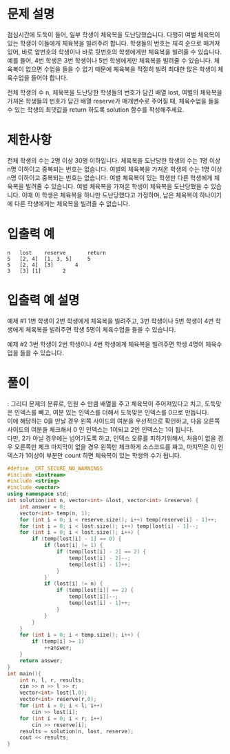# 문제 설명
점심시간에 도둑이 들어, 일부 학생이 체육복을 도난당했습니다. 다행히 여벌 체육복이 있는 학생이 이들에게 체육복을 빌려주려 합니다. 학생들의 번호는 체격 순으로 매겨져 있어, 바로 앞번호의 학생이나 바로 뒷번호의 학생에게만 체육복을 빌려줄 수 있습니다. 예를 들어, 4번 학생은 3번 학생이나 5번 학생에게만 체육복을 빌려줄 수 있습니다. 체육복이 없으면 수업을 들을 수 없기 때문에 체육복을 적절히 빌려 최대한 많은 학생이 체육수업을 들어야 합니다.

전체 학생의 수 n, 체육복을 도난당한 학생들의 번호가 담긴 배열 lost, 여벌의 체육복을 가져온 학생들의 번호가 담긴 배열 reserve가 매개변수로 주어질 때, 체육수업을 들을 수 있는 학생의 최댓값을 return 하도록 solution 함수를 작성해주세요.

# 제한사항
전체 학생의 수는 2명 이상 30명 이하입니다.
체육복을 도난당한 학생의 수는 1명 이상 n명 이하이고 중복되는 번호는 없습니다.
여벌의 체육복을 가져온 학생의 수는 1명 이상 n명 이하이고 중복되는 번호는 없습니다.
여벌 체육복이 있는 학생만 다른 학생에게 체육복을 빌려줄 수 있습니다.
여벌 체육복을 가져온 학생이 체육복을 도난당했을 수 있습니다. 이때 이 학생은 체육복을 하나만 도난당했다고 가정하며, 남은 체육복이 하나이기에 다른 학생에게는 체육복을 빌려줄 수 없습니다.
# 입출력 예
```
n	lost	reserve	      return
5	[2, 4]	[1, 3, 5]     5
5	[2, 4]	[3]	      4
3	[3]	[1]	      2
```
# 입출력 예 설명
예제 #1
1번 학생이 2번 학생에게 체육복을 빌려주고, 3번 학생이나 5번 학생이 4번 학생에게 체육복을 빌려주면 학생 5명이 체육수업을 들을 수 있습니다.

예제 #2
3번 학생이 2번 학생이나 4번 학생에게 체육복을 빌려주면 학생 4명이 체육수업을 들을 수 있습니다.

# 풀이
: 그리디 문제의 분류로, 인원 수 만큼 배열을 주고 체육복이 주어져있다고 치고, 도둑맞은 인덱스를 빼고, 여분 있는 인덱스를 더해서 도둑맞은 인덱스를 0으로 만듭니다.  
이에 해당하는 0을 만날 경우 왼쪽 사이드의 여분을 우선적으로 확인하고, 다음 오른쪽 사이드의 여분을 체크해서 0 인 인덱스는 1이되고 2인 인덱스는 1이 됩니다.  
다만, 2가 아닐 경우에는 넘어가도록 하고, 인덱스 오류를 피하기위해서, 처음이 없을 경우 오른쪽만 체크 마지막이 없을 경우 왼쪽만 체크하게 소스코드를 짜고, 마지막은 
이 인덱스가 1이상이 부분만 count 하면 체육복이 있는 학생의 수가 됩니다.

```c++
#define _CRT_SECURE_NO_WARNINGS
#include <iostream>
#include <string>
#include <vector>
using namespace std;
int solution(int n, vector<int> &lost, vector<int> &reserve) {
    int answer = 0;
	vector<int> temp(n, 1);
	for (int i = 0; i < reserve.size(); i++) temp[reserve[i] - 1]++;
	for (int i = 0; i < lost.size(); i++) temp[lost[i] - 1]--;
	for (int i = 0; i < lost.size(); i++) {
		if (temp[lost[i] - 1] == 0) {
			if (lost[i] != 1) {
				if (temp[lost[i] - 2] == 2) {
					temp[lost[i] - 2]--;
					temp[lost[i] - 1]++;
				}
			}
			if (lost[i] != n) {
				if (temp[lost[i]] == 2) {
					temp[lost[i]]--;
					temp[lost[i] - 1]++;
				}
			}
		}
	}
	for (int i = 0; i < temp.size(); i++) {
		if (temp[i] >= 1)
			++answer;
	}
	return answer;
}
int main(){
	int n, l, r, results;
	cin >> n >> l >> r;
	vector<int> lost(l,0);
	vector<int> reserve(r,0);
	for (int i = 0; i < l; i++)
		cin >> lost[i];
	for (int i = 0; i < r; i++)
		cin >> reserve[i];
	results = solution(n, lost, reserve);
	cout << results;
}

```
